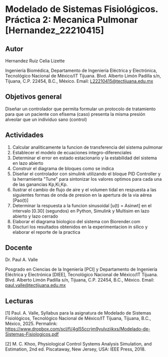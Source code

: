 # Modelado de Sistemas Fisiológicos. Práctica 2: Mecanica Pulmonar [Hernandez_22210415]

## Autor
Hernandez Ruiz Celia Lizette

Ingeniería Biomédica, Departamento de Ingeniería Eléctrica y Electrónica, Tecnológico Nacional de México/IT Tijuana. Blvd. Alberto Limón Padilla s/n, Tijuana, C.P. 22454, B.C., México. Email: L22210415@tectijuana.edu.mx

## Objetivos general
Diseñar un controlador que permita formular un protocolo de tratamiento para que un paciente con efisema (caso) presenta la misma presión alveolar que un individuo sano (control)
## Actividades
1. Calcular analiticamente la funcion de transferencia del sistema pulmonar
2. Establecer el modelo de ecuaciones integro-diferenciales
3. Determinar el error en estado estacionario y la estabilidad del sistema en lazo abierto
4. Construir el diagrama de bloques como se indica 
5. Diseñar el controlador con simulink utilizando el bloque PID Controller y la herramienta "Tune" para sintonizar los valores optimos para cada una de las ganancias Kp,Ki,Kp.
6. Ilustrar el cambio de flujo de aire y el volumen tidal en respuesta a las siguientes formas de onda de presion en la apertura de la via aérea [Pao(t)]
7. Determinar la respuesta a la funcion sinusoidal [u(t) = Asinwt] en el intervalo [0.30] (segundos) en Python, Simulink y Multisim en lazo abierto y lazo cerrado
8. Elaborar el diagrama biologico del sistema con Biorender.com
9. Discturi los resultados obtenidos en la experimentacion in silico y elaborar el reporte de la practica
## Docente
Dr. Paul A. Valle

Posgrado en Ciencias de la Ingeniería [PCI] y Departamento de Ingeniería Eléctrica y Electrónica [DIEE], Tecnológico Nacional de México/IT Tijuana. Blvd. Alberto Limón Padilla s/n, Tijuana, C.P. 22454, B.C., México. Email: paul.valle@tectijuana.edu.mx

## Lecturas
[1] Paul. A. Valle, Syllabus para la asignatura de Modelado de Sistemas Fisiológicos, Tecnológico Nacional de México/IT Tijuana, Tijuana, B.C., México, 2025. Permalink: https://www.dropbox.com/scl/fi/4gl55ccrjm9yulvziikxs/Modelado-de-Sistemas-Fisiologicos.pdf

[2] M. C. Khoo, Physiological Control Systems Analysis Simulation, and Estimation, 2nd ed. Piscataway, New Jersey, USA: IEEE Press, 2018.
